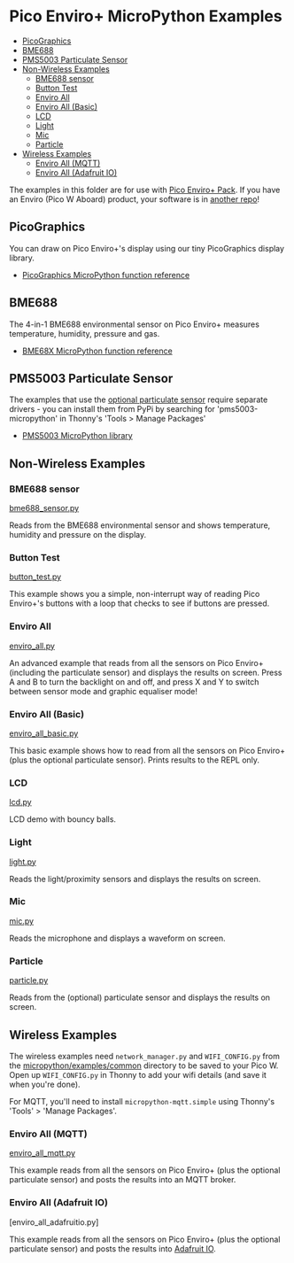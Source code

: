 # Pico Enviro+ MicroPython Examples <!-- omit in toc -->

- [PicoGraphics](#picographics)
- [BME688](#bme688)
- [PMS5003 Particulate Sensor](#pms5003-particulate-sensor)
- [Non-Wireless Examples](#non-wireless-examples)
  - [BME688 sensor](#bme688-sensor)
  - [Button Test](#button-test)
  - [Enviro All](#enviro-all)
  - [Enviro All (Basic)](#enviro-all-basic)
  - [LCD](#lcd)
  - [Light](#light)
  - [Mic](#mic)
  - [Particle](#particle)
- [Wireless Examples](#wireless-examples)
  - [Enviro All (MQTT)](#enviro-all-mqtt)
  - [Enviro All (Adafruit IO)](#enviro-all-adafruit-io)

The examples in this folder are for use with [Pico Enviro+ Pack](https://shop.pimoroni.com/products/pico-enviro-pack). If you have an Enviro (Pico W Aboard) product, your software is in [another repo](https://github.com/pimoroni/enviro)! 

## PicoGraphics

You can draw on Pico Enviro+'s display using our tiny PicoGraphics display library.
- [PicoGraphics MicroPython function reference](../../modules/picographics)

## BME688

The 4-in-1 BME688 environmental sensor on Pico Enviro+ measures temperature, humidity, pressure and gas.
- [BME68X MicroPython function reference](../breakout_bme68x)

## PMS5003 Particulate Sensor

The examples that use the [optional particulate sensor](https://shop.pimoroni.com/products/pms5003-particulate-matter-sensor-with-cable) require separate drivers - you can install them from PyPi by searching for 'pms5003-micropython' in Thonny's 'Tools > Manage Packages'

- [PMS5003 MicroPython library](https://github.com/pimoroni/pms5003-micropython)

## Non-Wireless Examples

### BME688 sensor
[bme688_sensor.py](bme688_sensor.py)

Reads from the BME688 environmental sensor and shows temperature, humidity and pressure on the display.

### Button Test
[button_test.py](button_test.py)

This example shows you a simple, non-interrupt way of reading Pico Enviro+'s buttons with a loop that checks to see if buttons are pressed.

### Enviro All
[enviro_all.py](enviro_all.py)

An advanced example that reads from all the sensors on Pico Enviro+ (including the particulate sensor) and displays the results on screen. Press A and B to turn the backlight on and off, and press X and Y to switch between sensor mode and graphic equaliser mode!

### Enviro All (Basic)
[enviro_all_basic.py](enviro_all_basic.py)

This basic example shows how to read from all the sensors on Pico Enviro+ (plus the optional particulate sensor). Prints results to the REPL only.

### LCD
[lcd.py](lcd.py)

LCD demo with bouncy balls.

### Light
[light.py](light.py)

Reads the light/proximity sensors and displays the results on screen.

### Mic
[mic.py](mic.py)

Reads the microphone and displays a waveform on screen.

### Particle
[particle.py](particle.py)

Reads from the (optional) particulate sensor and displays the results on screen.

## Wireless Examples

The wireless examples need `network_manager.py` and `WIFI_CONFIG.py` from the [micropython/examples/common](/micropython/examples/common) directory to be saved to your Pico W. Open up `WIFI_CONFIG.py` in Thonny to add your wifi details (and save it when you're done).

For MQTT, you'll need to install `micropython-mqtt.simple` using Thonny's 'Tools' > 'Manage Packages'.

### Enviro All (MQTT)
[enviro_all_mqtt.py](enviro_all_mqtt.py)

This example reads from all the sensors on Pico Enviro+ (plus the optional particulate sensor) and posts the results into an MQTT broker.

### Enviro All (Adafruit IO)
[enviro_all_adafruitio.py]

This example reads from all the sensors on Pico Enviro+ (plus the optional particulate sensor) and posts the results into [Adafruit IO](https://io.adafruit.com).
